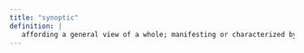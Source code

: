 ```yaml
---
title: "synoptic"
definition: |
   affording a general view of a whole; manifesting or characterized by comprehensiveness or breadth of view; presenting or taking the same or common view; relating to or displaying conditions (as of the atmosphere or weather) as they exist simultaneously over a broad area
---
```

